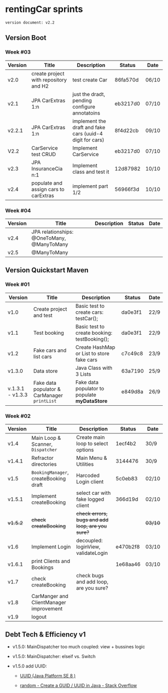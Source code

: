 # rentingCar sprints

`version document: v2.2`

## Version Boot

### Week #03

| Version | Title                                 | Description                                               | Status   | Date  |
| ------- | ------------------------------------- | --------------------------------------------------------- | -------- | ----- |
| v2.0    | create project with repository and H2 | test create Car                                           | 86fa570d | 06/10 |
| v2.1    | JPA CarExtras 1:n                     | just the dradt, pending configure annotatoins             | eb3217d0 | 07/10 |
| v2.2.1  | JPA CarExtras 1:n                     | implement the draft and fake cars (uuid-4 digit for cars) | 8f4d22cb | 09/10 |
| V2.2    | CarService test CRUD                  | Implement CarService                                      | eb3217d0 | 07/10 |
| v2.3    | JPA InsuranceCia n:1                  | Implement class and test it                               | 12d87982 | 10/10 |
| v2.4    | populate and assign cars to carExtras | implement part 1/2                                        | 56966f3d | 10/10 |

### Week #04

| Version | Title                                      | Description | Status | Date |
| ------- | ------------------------------------------ | ----------- | ------ | ---- |
| v2.4    | JPA relationships: @OneToMany, @ManyToMany |             |        |      |
| v2.5    | @ManyToMany                                |             |        |      |

## Version Quickstart Maven

### Week #01

| Version          | Title                                        | Description                                      | Status  | Date |
| ---------------- | -------------------------------------------- | ------------------------------------------------ | ------- | ---- |
| v1.0             | Create project and test                      | Basic test to create cars: testCar();            | da0e3f1 | 22/9 |
| v1.1             | Test booking                                 | Basic test to create booking: testBooking();     | da0e3f1 | 22/9 |
| v1.2             | Fake cars and list cars                      | Create HashMap or List to store fake cars        | c7c49c8 | 23/9 |
| v1.3.0           | Data store                                   | Java Class with 3 Lists                          | 63a7190 | 25/9 |
| v.1.3.1 - v1.3.3 | Fake data populator & CarManager `printList` | Fake data populator to populate  **myDataStore** | e849d8a | 26/9 |

### Week #02

| Version    | Title                                   | Description                                        | Status   | Date      |
| ---------- | --------------------------------------- | -------------------------------------------------- | -------- | --------- |
| v1.4       | Main Loop & Scanner, `Dispatcher`       | Create main loop to select options                 | 1ecf4b2  | 30/9      |
| v1.4.1     | Refractor directories                   | Main Menu & Utilities                              | 3144476  | 30/9      |
| v1.5       | `BookingManager`, createBooking draft   | Harcoded Login client                              | 5c0eb83  | 02/10     |
| v1.5.1     | Implement createBooking                 | select car with fake logged client                 | 366d19d  | 02/10     |
| ~~v1.5.2~~ | ~~check createBooking~~                 | ~~check errors, bugs and add loop, are you sure?~~ |          | ~~03/10~~ |
| v1.6       | Implement Login                         | decoupled: loginView, validateLogin                | e470b2f8 | 03/10     |
| v1.6.1     | print Clients and Bookings              |                                                    | 1e68aa46 | 03/10     |
| v1.7       | check createBooking                     | check bugs and add loop, are you sure?             |          |           |
| v1.8       | CarManger and ClientManager improvement |                                                    |          |           |
| v1.9       | logout                                  |                                                    |          |           |

## Debt Tech & Efficiency v1

- v1.5.0: MainDispatcher too much coupled: view + bussines logic

- v1.5.0: MainDispatcher: elseif vs. Switch

- v1.5.0 add UUID: 
  
  - [UUID (Java Platform SE 8 )](https://docs.oracle.com/javase/8/docs/api/java/util/UUID.html)
  
  - [random - Create a GUID / UUID in Java - Stack Overflow](https://stackoverflow.com/questions/2982748/create-a-guid-uuid-in-java)
